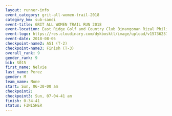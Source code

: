 ```yaml
---
layout: runner-info 
event_category: grit-all-women-trail-2018 
category_km: sub-sandi 
event-title: GRIT ALL WOMEN TRAIL RUN 2018 
event-location: East Ridge Golf and Country Club Binangonan Rizal Philippines 
event-logo: https://res.cloudinary.com/dykbosktl/image/upload/v1573623703/Logo/GRiT_logo_2_lctn6t.png 
event-date: 2018-08-05 
checkpoint-name2: AS1 (T-2) 
checkpoint-name3: Finish (T-3) 
overall_rank: 9
gender_rank: 9
bib: S015
first_name: Nelvie
last_name: Perez
gender: M
team_name: None
start: Sun, 06-30-00 am
checkpoint2: 
checkpoint3: Sun, 07-04-41 am
finish: 0-34-41
status: FINISHER
---
```

